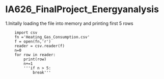 # IA626_FinalProject_Energyanalysis


1.Initally loading the file into memory and printing first 5 rows

        import csv
        fn ='Heating_Gas_Consumption.csv'
        f = open(fn,'r')
        reader = csv.reader(f)
        n=0
        for row in reader:
            print(row)
            n+=1
            '''if n > 5:
                break'''


